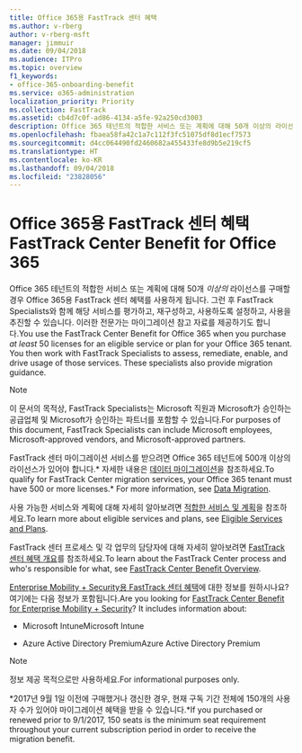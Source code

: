 ```yaml
---
title: Office 365용 FastTrack 센터 혜택
ms.author: v-rberg
author: v-rberg-msft
manager: jimmuir
ms.date: 09/04/2018
ms.audience: ITPro
ms.topic: overview
f1_keywords:
- office-365-onboarding-benefit
ms.service: o365-administration
localization_priority: Priority
ms.collection: FastTrack
ms.assetid: cb4d7c0f-ad86-4134-a5fe-92a250cd3003
description: Office 365 테넌트의 적합한 서비스 또는 계획에 대해 50개 이상의 라이선스를 구매할 경우 Office 365용 FastTrack 센터 혜택를 사용하게 됩니다. 그런 후 FastTrack Specialists와 함께 해당 서비스를 평가하고, 재구성하고, 사용하도록 설정하고, 사용을 추진할 수 있습니다. 이러한 전문가는 마이그레이션 참고 자료를 제공하기도 합니다.
ms.openlocfilehash: fbaea58fa42c1a7c112f3fc51075df8d1ecf7573
ms.sourcegitcommit: d4cc064490fd2460682a455433fe8d9b5e219cf5
ms.translationtype: HT
ms.contentlocale: ko-KR
ms.lasthandoff: 09/04/2018
ms.locfileid: "23828056"
---
```

# <a name="fasttrack-center-benefit-for-office-365"></a><span data-ttu-id="2403e-105">Office 365용 FastTrack 센터 혜택</span><span class="sxs-lookup"><span data-stu-id="2403e-105">FastTrack Center Benefit for Office 365</span></span>

<span data-ttu-id="2403e-p102">Office 365 테넌트의 적합한 서비스 또는 계획에 대해 50개 *이상의* 라이선스를 구매할 경우 Office 365용 FastTrack 센터 혜택를 사용하게 됩니다. 그런 후 FastTrack Specialists와 함께 해당 서비스를 평가하고, 재구성하고, 사용하도록 설정하고, 사용을 추진할 수 있습니다. 이러한 전문가는 마이그레이션 참고 자료를 제공하기도 합니다.</span><span class="sxs-lookup"><span data-stu-id="2403e-p102">You use the FastTrack Center Benefit for Office 365 when you purchase  *at least*  50 licenses for an eligible service or plan for your Office 365 tenant. You then work with FastTrack Specialists to assess, remediate, enable, and drive usage of those services. These specialists also provide migration guidance.</span></span> 
  
> [!NOTE]
> <span data-ttu-id="2403e-109">이 문서의 목적상, FastTrack Specialists는 Microsoft 직원과 Microsoft가 승인하는 공급업체 및 Microsoft가 승인하는 파트너를 포함할 수 있습니다.</span><span class="sxs-lookup"><span data-stu-id="2403e-109">For purposes of this document, FastTrack Specialists can include Microsoft employees, Microsoft-approved vendors, and Microsoft-approved partners.</span></span> 
  
<span data-ttu-id="2403e-110">FastTrack 센터 마이그레이션 서비스를 받으려면 Office 365 테넌트에 500개 이상의 라이선스가 있어야 합니다.\* 자세한 내용은 [데이터 마이그레이션](data-migration.md)을 참조하세요.</span><span class="sxs-lookup"><span data-stu-id="2403e-110">To qualify for FastTrack Center migration services, your Office 365 tenant must have 500 or more licenses.\* For more information, see [Data Migration](data-migration.md).</span></span>
  
<span data-ttu-id="2403e-111">사용 가능한 서비스와 계획에 대해 자세히 알아보려면 [적합한 서비스 및 계획](eligible-services-and-plans.md)을 참조하세요.</span><span class="sxs-lookup"><span data-stu-id="2403e-111">To learn more about eligible services and plans, see [Eligible Services and Plans](eligible-services-and-plans.md).</span></span>
  
<span data-ttu-id="2403e-112">FastTrack 센터 프로세스 및 각 업무의 담당자에 대해 자세히 알아보려면 [FastTrack 센터 혜택 개요](fasttrack-benefit-overview.md)를 참조하세요.</span><span class="sxs-lookup"><span data-stu-id="2403e-112">To learn about the FastTrack Center process and who's responsible for what, see [FastTrack Center Benefit Overview](fasttrack-benefit-overview.md).</span></span>
  
<span data-ttu-id="2403e-p103">[Enterprise Mobility + Security용 FastTrack 센터 혜택](https://go.microsoft.com/fwlink/?linkid=2005312)에 대한 정보를 원하시나요? 여기에는 다음 정보가 포함됩니다.</span><span class="sxs-lookup"><span data-stu-id="2403e-p103">Are you looking for [FastTrack Center Benefit for Enterprise Mobility + Security](https://go.microsoft.com/fwlink/?linkid=2005312)? It includes information about:</span></span>
  
- <span data-ttu-id="2403e-115">Microsoft Intune</span><span class="sxs-lookup"><span data-stu-id="2403e-115">Microsoft Intune</span></span>
    
- <span data-ttu-id="2403e-116">Azure Active Directory Premium</span><span class="sxs-lookup"><span data-stu-id="2403e-116">Azure Active Directory Premium</span></span> 
    
> [!NOTE]
> <span data-ttu-id="2403e-117">정보 제공 목적으로만 사용하세요.</span><span class="sxs-lookup"><span data-stu-id="2403e-117">For informational purposes only.</span></span> 
  
<span data-ttu-id="2403e-118">\*2017년 9월 1일 이전에 구매했거나 갱신한 경우, 현재 구독 기간 전체에 150개의 사용자 수가 있어야 마이그레이션 혜택을 받을 수 있습니다.</span><span class="sxs-lookup"><span data-stu-id="2403e-118">\*If you purchased or renewed prior to 9/1/2017, 150 seats is the minimum seat requirement throughout your current subscription period in order to receive the migration benefit.</span></span>
  

 
